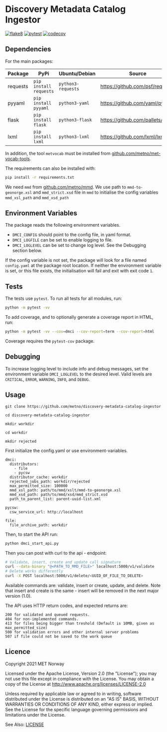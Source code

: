 # Discovery Metadata Catalog Ingestor

[![flake8](https://github.com/metno/discovery-metadata-catalog-ingestor/actions/workflows/syntax.yml/badge.svg?branch=main)](https://github.com/metno/discovery-metadata-catalog-ingestor/actions/workflows/syntax.yml)
[![pytest](https://github.com/metno/discovery-metadata-catalog-ingestor/actions/workflows/pytest.yml/badge.svg?branch=main)](https://github.com/metno/discovery-metadata-catalog-ingestor/actions/workflows/pytest.yml)
[![codecov](https://codecov.io/gh/metno/discovery-metadata-catalog-ingestor/branch/main/graph/badge.svg?token=xSG9Sg0jQ0)](https://codecov.io/gh/metno/discovery-metadata-catalog-ingestor)

## Dependencies

For the main packages:

| Package      | PyPi                   | Ubuntu/Debian      | Source                                |
| ------------ | ---------------------- | ------------------ | ------------------------------------- |
| requests     | `pip install requests` | `python3-requests` | https://github.com/psf/requests       |
| pyyaml       | `pip install pyyaml`   | `python3-yaml`     | https://github.com/yaml/pyyaml        |
| flask        | `pip install flask`    | `python3-flask`    | https://github.com/pallets/flask      |
| lxml         | `pip install lxml`     | `python3-lxml`     | https://github.com/lxml/lxml          |

In addition, the tool `metvocab` must be installed from
[github.com/metno/met-vocab-tools](https://github.com/metno/met-vocab-tools).

The requirements can also be installed with:
```bash
pip install -r requirements.txt
```
We need `mmd` from [github.com/metno/mmd](https://github.com/metno/mmd).
We use path to `mmd-to-geonorge.xsl` and `mmd_strict.xsd` file in `mmd` to initialise the config variables `mmd_xsl_path` and `mmd_xsd_path`

## Environment Variables

The package reads the following environment variables.

* `DMCI_CONFIG` should point to the config file, in yaml format.
* `DMCI_LOGFILE` can be set to enable logging to file.
* `DMCI_LOGLEVEL` can be set to change log level. See the Debugging section below.

If the config variable is not set, the package will look for a file named `config.yaml` at the
package root location. If neither the environment variable is set, or this file exists, the
initialisation will fail and exit with exit code `1`.

## Tests

The tests use `pytest`. To run all tests for all modules, run:
```bash
python -m pytest -vv
```

To add coverage, and to optionally generate a coverage report in HTML, run:
```bash
python -m pytest -vv --cov=dmci --cov-report=term --cov-report=html
```
Coverage requires the `pytest-cov` package.

## Debugging

To increase logging level to include info and debug messages, set the environment variable
`DMCI_LOGLEVEL` to the desired level. Valid levels are `CRITICAL`, `ERROR`, `WARNING`, `INFO`, and
`DEBUG`.

## Usage
```
git clone https://github.com/metno/discovery-metadata-catalog-ingestor

cd discovery-metadata-catalog-ingestor

mkdir workdir

cd workdir

mkdir rejected

```
First initialize the config.yaml or use environment-variables.

```
dmci:
  distributors:
    - file
    - pycsw
  distributor_cache: workdir
  rejected_jobs_path: workdir/rejected
  max_permitted_size: 100000
  mmd_xsl_path: path/to/mmd/xslt/mmd-to-geonorge.xsl
  mmd_xsd_path: path/to/mmd/xsd/mmd_strict.xsd
  path_to_parent_list: parent-uuid-list.xml

pycsw:
  csw_service_url: http://localhost

file:
  file_archive_path: workdir

```

Then, to start the API run:

```python
python dmci_start_api.py
```

Then you can post with curl to the api - endpoint:

```bash
# Validate, insert, create and update call signature
curl --data-binary "@<PATH_TO_MMD_FILE>" localhost:5000/v1/validate
# Delete works differently
curl -X POST localhost:5000/v1/delete/<UUID_OF_FILE_TO_DELETE>

```
Available commands are: validate, insert or create, update, and delete. Note that insert and create is the same - insert will be removed in the next major version (1.0).

The API uses HTTP return codes, and expected returns are:

    200 for validated and queued requests.
    404 for non-implemented commands.
    413 for files being bigger than treshold (Default is 10MB, given as max_permitted_size)
    500 for validation errors and other internal server problems
    507 if file could not be saved to the work queue

## Licence

Copyright 2021 MET Norway

Licensed under the Apache License, Version 2.0 (the "License"); you may not use this file except in
compliance with the License. You may obtain a copy of the License at
http://www.apache.org/licenses/LICENSE-2.0

Unless required by applicable law or agreed to in writing, software distributed under the License
is distributed on an "AS IS" BASIS, WITHOUT WARRANTIES OR CONDITIONS OF ANY KIND, either express or
implied. See the License for the specific language governing permissions and limitations under the
License.

See Also: [LICENSE](https://raw.githubusercontent.com/metno/discovery-metadata-catalog-ingestor/main/LICENSE)
